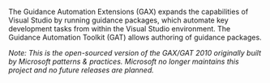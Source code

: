 The Guidance Automation Extensions (GAX) expands the capabilities of Visual Studio by running guidance packages, which automate key development tasks from within the Visual Studio environment. The Guidance Automation Toolkit (GAT) allows authoring of guidance packages.

_Note: This is the open-sourced version of the GAX/GAT 2010 originally built by Microsoft patterns & practices. Microsoft no longer maintains this project and no future releases are planned._

